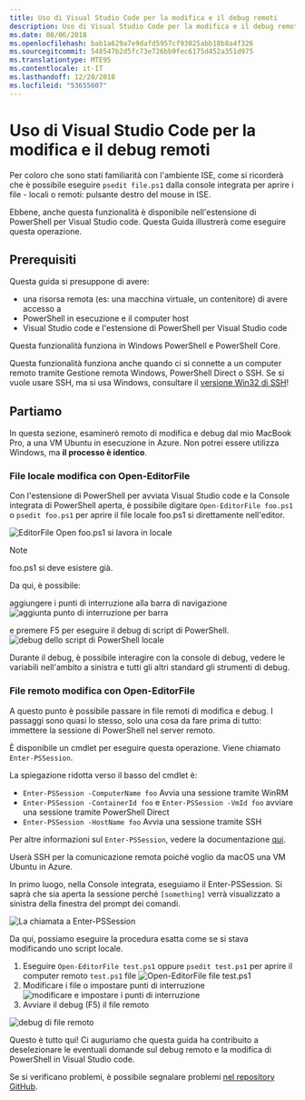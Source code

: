 ```yaml
---
title: Uso di Visual Studio Code per la modifica e il debug remoti
description: Uso di Visual Studio Code per la modifica e il debug remoti
ms.date: 08/06/2018
ms.openlocfilehash: bab1a629a7e9dafd5957cf93025abb18b8a4f326
ms.sourcegitcommit: 548547b2d5fc73e726bb9fec6175d452a351d975
ms.translationtype: MTE95
ms.contentlocale: it-IT
ms.lasthandoff: 12/20/2018
ms.locfileid: "53655607"
---
```

# <a name="using-visual-studio-code-for-remote-editing-and-debugging"></a>Uso di Visual Studio Code per la modifica e il debug remoti

Per coloro che sono stati familiarità con l'ambiente ISE, come si ricorderà che è possibile eseguire `psedit file.ps1` dalla console integrata per aprire i file - locali o remoti: pulsante destro del mouse in ISE.

Ebbene, anche questa funzionalità è disponibile nell'estensione di PowerShell per Visual Studio code. Questa Guida illustrerà come eseguire questa operazione.

## <a name="prerequisites"></a>Prerequisiti

Questa guida si presuppone di avere:

- una risorsa remota (es: una macchina virtuale, un contenitore) di avere accesso a
- PowerShell in esecuzione e il computer host
- Visual Studio code e l'estensione di PowerShell per Visual Studio code

Questa funzionalità funziona in Windows PowerShell e PowerShell Core.

Questa funzionalità funziona anche quando ci si connette a un computer remoto tramite Gestione remota Windows, PowerShell Direct o SSH. Se si vuole usare SSH, ma si usa Windows, consultare il [versione Win32 di SSH](https://github.com/PowerShell/Win32-OpenSSH)!

## <a name="lets-go"></a>Partiamo

In questa sezione, esaminerò remoto di modifica e debug dal mio MacBook Pro, a una VM Ubuntu in esecuzione in Azure. Non potrei essere utilizza Windows, ma **il processo è identico**.

### <a name="local-file-editing-with-open-editorfile"></a>File locale modifica con Open-EditorFile

Con l'estensione di PowerShell per avviata Visual Studio code e la Console integrata di PowerShell aperta, è possibile digitare `Open-EditorFile foo.ps1` o `psedit foo.ps1` per aprire il file locale foo.ps1 si direttamente nell'editor.

![EditorFile Open foo.ps1 si lavora in locale](https://user-images.githubusercontent.com/2644648/34895897-7c2c46ac-f79c-11e7-9410-a252aff52f13.png)

>[!NOTE]
> foo.ps1 si deve esistere già.

Da qui, è possibile:

aggiungere i punti di interruzione alla barra di navigazione ![aggiunta punto di interruzione per barra](https://user-images.githubusercontent.com/2644648/34895893-7bdc38e2-f79c-11e7-8026-8ad53f9a1bad.png)

e premere F5 per eseguire il debug di script di PowerShell.
![debug dello script di PowerShell locale](https://user-images.githubusercontent.com/2644648/34895894-7bedb874-f79c-11e7-9180-7e0dc2d02af8.png)

Durante il debug, è possibile interagire con la console di debug, vedere le variabili nell'ambito a sinistra e tutti gli altri standard gli strumenti di debug.

### <a name="remote-file-editing-with-open-editorfile"></a>File remoto modifica con Open-EditorFile

A questo punto è possibile passare in file remoti di modifica e debug. I passaggi sono quasi lo stesso, solo una cosa da fare prima di tutto: immettere la sessione di PowerShell nel server remoto.

È disponibile un cmdlet per eseguire questa operazione. Viene chiamato `Enter-PSSession`.

La spiegazione ridotta verso il basso del cmdlet è:

- `Enter-PSSession -ComputerName foo` Avvia una sessione tramite WinRM
- `Enter-PSSession -ContainerId foo` e `Enter-PSSession -VmId foo` avviare una sessione tramite PowerShell Direct
- `Enter-PSSession -HostName foo` Avvia una sessione tramite SSH

Per altre informazioni sul `Enter-PSSession`, vedere la documentazione [qui](https://docs.microsoft.com/en-us/powershell/module/microsoft.powershell.core/enter-pssession?view=powershell-6).

Userà SSH per la comunicazione remota poiché voglio da macOS una VM Ubuntu in Azure.

In primo luogo, nella Console integrata, eseguiamo il Enter-PSSession. Si saprà che sia aperta la sessione perché `[something]` verrà visualizzato a sinistra della finestra del prompt dei comandi.

![La chiamata a Enter-PSSession](https://user-images.githubusercontent.com/2644648/34895896-7c18e0bc-f79c-11e7-9b36-6f4bd0e9b0db.png)

Da qui, possiamo eseguire la procedura esatta come se si stava modificando uno script locale.

1. Eseguire `Open-EditorFile test.ps1` oppure `psedit test.ps1` per aprire il computer remoto `test.ps1` file ![Open-EditorFile file test.ps1](https://user-images.githubusercontent.com/2644648/34895898-7c3e6a12-f79c-11e7-8bdf-549b591ecbcb.png)
2. Modificare i file o impostare punti di interruzione ![modificare e impostare i punti di interruzione](https://user-images.githubusercontent.com/2644648/34895892-7bb68246-f79c-11e7-8c0a-c2121773afbb.png)
3. Avviare il debug (F5) il file remoto

![debug di file remoto](https://user-images.githubusercontent.com/2644648/34895895-7c040782-f79c-11e7-93ea-47724fa5c10d.png)

Questo è tutto qui! Ci auguriamo che questa guida ha contribuito a deselezionare le eventuali domande sul debug remoto e la modifica di PowerShell in Visual Studio code.

Se si verificano problemi, è possibile segnalare problemi [nel repository GitHub](http://github.com/powershell/vscode-powershell).
